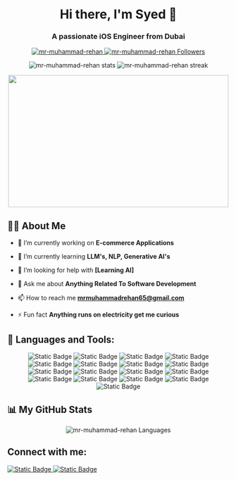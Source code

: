 <h1 align="center">Hi there, I'm Syed 👋</h1>
<h3 align="center">A passionate iOS Engineer from Dubai</h3>

<p align="center">
  <a href="https://github.com/mr-muhammad-rehan">
    <img src="https://komarev.com/ghpvc/?username=mr-muhammad-rehan&label=Profile%20views&color=0e75b6&style=flat" alt="mr-muhammad-rehan" />
  </a>
  <a href="https://github.com/mr-muhammad-rehan?tab=followers">
    <img src="https://img.shields.io/github/followers/mr-muhammad-rehan?label=Followers&style=social" alt="mr-muhammad-rehan Followers" />
  </a>
</p>

<p align="center">
  <img src="https://github-readme-stats.vercel.app/api?username=mr-muhammad-rehan&show_icons=true&locale=en" alt="mr-muhammad-rehan stats" />
  <img src="https://github-readme-streak-stats.herokuapp.com/?user=mr-muhammad-rehan&" alt="mr-muhammad-rehan streak" />
</p>

<p align="center">
  <img src="https://media.giphy.com/media/v1.Y2lkPTc5MGI3NjExdGZscG9ldDU2Y2UyMmxhb2NmYmJ5a3N6OW5kbmN5c2d4bmo1cjZraSZlcD12MV9naWZzX3NlYXJjaCZjdD1n/bGgsc5mWoryfgKBx1u/giphy.gif" width="500" height="300" />
</p>

## 🙋‍♂️ About Me

- 🔭 I’m currently working on **E-commerce Applications**

- 🌱 I’m currently learning **LLM's, NLP, Generative AI's**

<!-- - 👯 I’m looking to collaborate on **[Project Name/Type]** -->

- 🤝 I’m looking for help with **[Learning AI]**

- 💬 Ask me about **Anything Related To Software Development**

- 📫 How to reach me **mrmuhammadrehan65@gmail.com**

- ⚡ Fun fact **Anything runs on electricity get me curious**

## 🚀 Languages and Tools:

<p align="center">
  <img alt="Static Badge" src="https://img.shields.io/badge/JavaScript-yellow"/>
  <img alt="Static Badge" src="https://img.shields.io/badge/TypeScript-blue"/>
  <img alt="Static Badge" src="https://img.shields.io/badge/CShrp-blue"/>
  <img alt="Static Badge" src="https://img.shields.io/badge/Java-white"/>
  <img alt="Static Badge" src="https://img.shields.io/badge/Node.Js-green"/>
  <img alt="Static Badge" src="https://img.shields.io/badge/SQL-blue"/>
  <img alt="Static Badge" src="https://img.shields.io/badge/Postgress-gray"/>
  <img alt="Static Badge" src="https://img.shields.io/badge/MongoDb-Green"/>
  <img alt="Static Badge" src="https://img.shields.io/badge/Prisma-black"/>
  <img alt="Static Badge" src="https://img.shields.io/badge/AWS-brown"/>
  <img alt="Static Badge" src="https://img.shields.io/badge/React-Js-skyblue"/>
  <img alt="Static Badge" src="https://img.shields.io/badge/Next-Js-black"/>
  <img alt="Static Badge" src="https://img.shields.io/badge/React-Native-skyblue"/>
  <img alt="Static Badge" src="https://img.shields.io/badge/Flutter-blue"/>
  <img alt="Static Badge" src="https://img.shields.io/badge/Rabbit--MQ-red"/>
  <img alt="Static Badge" src="https://img.shields.io/badge/Apache-Kafka-red"/>
  <img alt="Static Badge" src="https://img.shields.io/badge/ELK-Elastic--Search-green"/>
</p>

## 📊 My GitHub Stats

<p align="center">
    <img src="https://github-readme-stats.vercel.app/api/top-langs/?username=mr-muhammad-rehan&langs_count=8&layout=compact" alt="mr-muhammad-rehan Languages" />
</p>

<p align="center">
    <!-- <img src="https://activity-graph.herokuapp.com/graph?username=mr-muhammad-rehan&theme=minimal" /> -->
</p>

## Connect with me:

<p align="left">
  <a href="https://www.linkedin.com/in/mmd-rehan/" target="_new"> 
    <img alt="Static Badge" src="https://img.shields.io/badge/linkedin-0A66C2?style=for-the-badge&logo=linkedin&logoColor=white"/> 
  </a>
  
  <a href="https://mr-muhammad-rehan.github.io/mr-muhammad-rehan/" target="_new"> 
    <img alt="Static Badge" src="https://img.shields.io/badge/my_personal_web_site-1DA1F2?style=for-the-badge&logo=ko-fi&logoColor=white"/>
  </a>

</p>
